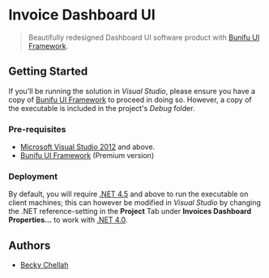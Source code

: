 # Invoice Dashboard UI

> Beautifully redesigned Dashboard UI software product with [Bunifu UI Framework](https://devtools.bunifu.co.ke/).

## Getting Started

If you'll be running the solution in *Visual Studio*, please ensure you have a copy of [Bunifu UI Framework](https://devtools.bunifu.co.ke/) to proceed in doing so. However, a copy of the executable is included in the project's *Debug* folder.

### Pre-requisites

- [Microsoft Visual Studio 2012](https://www.visualstudio.com/) and above.
- [Bunifu UI Framework](https://devtools.bunifu.co.ke/) (Premium version)

### Deployment

By default, you will require [.NET 4.5](https://docs.microsoft.com/en-us/dotnet/framework/install/guide-for-developers) and above to run the executable on client machines; this can however be modified in *Visual Studio* by changing the .NET reference-setting in the **Project** Tab under **Invoices Dashboard Properties...** to work with [.NET 4.0](https://docs.microsoft.com/en-us/dotnet/framework/install/guide-for-developers).

## Authors

- [Becky Chellah](https://github.com/Beckychellah)
